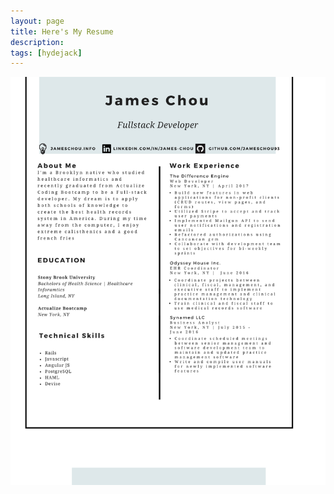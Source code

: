 ```yaml
---
layout: page
title: Here's My Resume
description:
tags: [hydejack]
---
```

![Resume](/assets/resume.jpg "resume")
